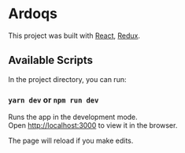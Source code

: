 # Ardoqs

This project was built with [React](https://github.com/facebook/react), [Redux](https://github.com/reactjs/redux).

## Available Scripts

In the project directory, you can run:

### `yarn dev` or `npm run dev`

Runs the app in the development mode.<br>
Open [http://localhost:3000](http://localhost:3000) to view it in the browser.

The page will reload if you make edits.

